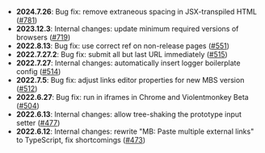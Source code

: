 - **2024.7.26**: Bug fix: remove extraneous spacing in JSX-transpiled HTML ([#781](https://github.com/ROpdebee/mb-userscripts/pull/781))
- **2023.12.3**: Internal changes: update minimum required versions of browsers ([#719](https://github.com/ROpdebee/mb-userscripts/pull/719))
- **2022.8.13**: Bug fix: use correct ref on non-release pages ([#551](https://github.com/ROpdebee/mb-userscripts/pull/551))
- **2022.7.27.2**: Bug fix: submit all but last URL immediately ([#515](https://github.com/ROpdebee/mb-userscripts/pull/515))
- **2022.7.27**: Internal changes: automatically insert logger boilerplate config ([#514](https://github.com/ROpdebee/mb-userscripts/pull/514))
- **2022.7.5**: Bug fix: adjust links editor properties for new MBS version ([#512](https://github.com/ROpdebee/mb-userscripts/pull/512))
- **2022.6.27**: Bug fix: run in iframes in Chrome and Violentmonkey Beta ([#504](https://github.com/ROpdebee/mb-userscripts/pull/504))
- **2022.6.13**: Internal changes: allow tree-shaking the prototype input setter ([#477](https://github.com/ROpdebee/mb-userscripts/pull/477))
- **2022.6.12**: Internal changes: rewrite "MB: Paste multiple external links" to TypeScript, fix shortcomings ([#473](https://github.com/ROpdebee/mb-userscripts/pull/473))
